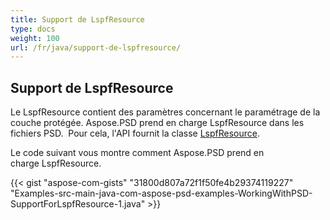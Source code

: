 ```yaml
---
title: Support de LspfResource
type: docs
weight: 100
url: /fr/java/support-de-lspfresource/
---
```


## **Support de LspfResource**
Le LspfResource contient des paramètres concernant le paramétrage de la couche protégée. Aspose.PSD prend en charge LspfResource dans les fichiers PSD.  Pour cela, l'API fournit la classe [LspfResource](https://reference.aspose.com/java/psd/com.aspose.psd.fileformats.psd.layers.layerresources/LspfResource).

Le code suivant vous montre comment Aspose.PSD prend en charge LspfResource.

{{< gist "aspose-com-gists" "31800d807a72f1f50fe4b29374119227" "Examples-src-main-java-com-aspose-psd-examples-WorkingWithPSD-SupportForLspfResource-1.java" >}}

